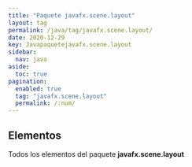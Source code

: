 ```yaml
---
title: "Paquete javafx.scene.layout"
layout: tag
permalink: /java/tag/javafx.scene.layout/
date: 2020-12-29
key: Javapaquetejavafx.scene.layout
sidebar: 
  nav: java
aside: 
  toc: true
pagination: 
  enabled: true
  tag: "javafx.scene.layout"
  permalink: /:num/
---
```


<h2>Elementos</h2>
Todos los elementos del paquete <strong>javafx.scene.layout</strong>
